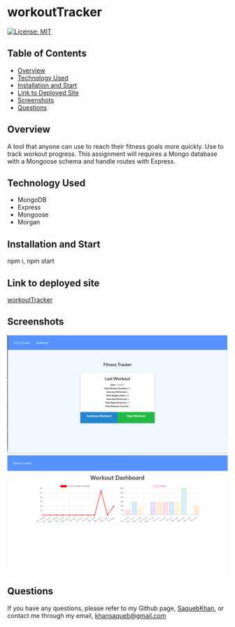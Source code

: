 # workoutTracker
[![License: MIT](https://img.shields.io/badge/License-MIT-yellow.svg)](https://opensource.org/licenses/MIT)

## Table of Contents
- [Overview](#overview)
- [Technology Used](#technology-used)
- [Installation and Start](#installation-and-start)
- [Link to Deployed Site](#link-to-deployed-site)
- [Screenshots](#screenshots)
- [Questions](#questions)

## Overview

A tool that anyone can use to reach their fitness goals more quickly. Use to track workout progress. This assignment will requires a Mongo database with a Mongoose schema and handle routes with Express.

## Technology Used
- MongoDB
- Express
- Mongoose
- Morgan

## Installation and Start

npm i, npm start

## Link to deployed site

[workoutTracker](https://fitness-tracker-sk-2021.herokuapp.com/)

## Screenshots

![fitness1](./public/images/fitness1.png)
![fitness2](./public/images/fitness2.png)

## Questions

If you have any questions, please refer to my Github page, [SaquebKhan](https://github.com/SaquebKhan), or contact me through my email, khansaqueb@gmail.com